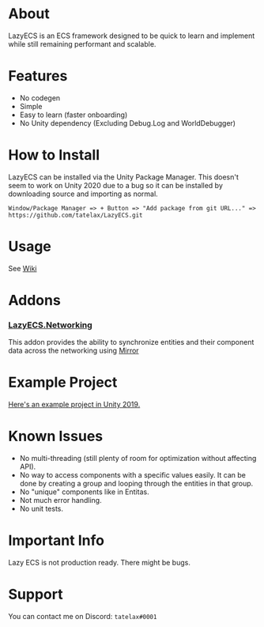 ﻿# About

LazyECS is an ECS framework designed to be quick to learn and implement while still remaining performant and scalable.

# Features

* No codegen
* Simple
* Easy to learn (faster onboarding)
* No Unity dependency (Excluding Debug.Log and WorldDebugger)

# How to Install
LazyECS can be installed via the Unity Package Manager. This doesn't seem to work on Unity 2020 due to a bug so it can be installed by downloading source and importing as normal.
```
Window/Package Manager => + Button => "Add package from git URL..." => https://github.com/tatelax/LazyECS.git
```

# Usage

See [Wiki](https://github.com/tatelax/LazyECS/wiki/)

# Addons

### [LazyECS.Networking](https://github.com/tatelax/LazyECS.Networking)
This addon provides the ability to synchronize entities and their component data across the networking using [Mirror](https://github.com/vis2k/Mirror)

# Example Project

[Here's an example project in Unity 2019.](https://github.com/tatelax/LazyECSExample)

# Known Issues

* No multi-threading (still plenty of room for optimization without affecting API).
* No way to access components with a specific values easily. It can be done by creating a group and looping through the entities in that group.
* No "unique" components like in Entitas.
* Not much error handling.
* No unit tests.


# Important Info

Lazy ECS is not production ready. There might be bugs.

# Support

You can contact me on Discord: ```tatelax#0001```
